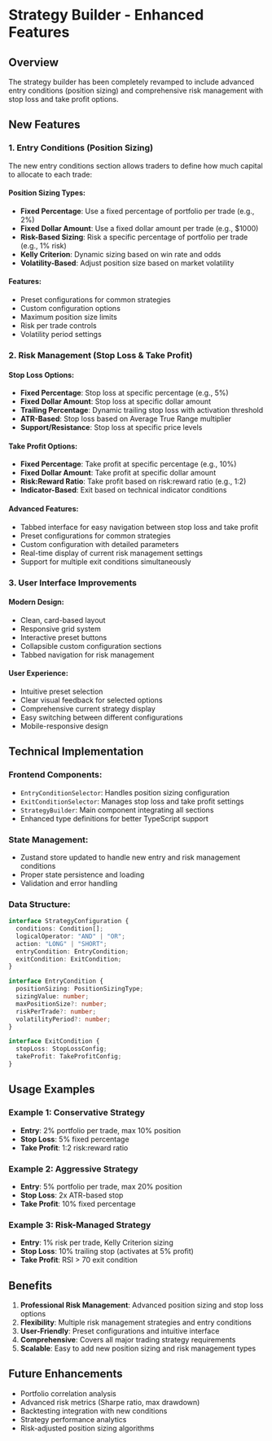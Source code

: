 # Strategy Builder - Enhanced Features

## Overview

The strategy builder has been completely revamped to include advanced entry conditions (position sizing) and comprehensive risk management with stop loss and take profit options.

## New Features

### 1. Entry Conditions (Position Sizing)

The new entry conditions section allows traders to define how much capital to allocate to each trade:

#### Position Sizing Types:

- **Fixed Percentage**: Use a fixed percentage of portfolio per trade (e.g., 2%)
- **Fixed Dollar Amount**: Use a fixed dollar amount per trade (e.g., $1000)
- **Risk-Based Sizing**: Risk a specific percentage of portfolio per trade (e.g., 1% risk)
- **Kelly Criterion**: Dynamic sizing based on win rate and odds
- **Volatility-Based**: Adjust position size based on market volatility

#### Features:

- Preset configurations for common strategies
- Custom configuration options
- Maximum position size limits
- Risk per trade controls
- Volatility period settings

### 2. Risk Management (Stop Loss & Take Profit)

#### Stop Loss Options:

- **Fixed Percentage**: Stop loss at specific percentage (e.g., 5%)
- **Fixed Dollar Amount**: Stop loss at specific dollar amount
- **Trailing Percentage**: Dynamic trailing stop loss with activation threshold
- **ATR-Based**: Stop loss based on Average True Range multiplier
- **Support/Resistance**: Stop loss at specific price levels

#### Take Profit Options:

- **Fixed Percentage**: Take profit at specific percentage (e.g., 10%)
- **Fixed Dollar Amount**: Take profit at specific dollar amount
- **Risk:Reward Ratio**: Take profit based on risk:reward ratio (e.g., 1:2)
- **Indicator-Based**: Exit based on technical indicator conditions

#### Advanced Features:

- Tabbed interface for easy navigation between stop loss and take profit
- Preset configurations for common strategies
- Custom configuration with detailed parameters
- Real-time display of current risk management settings
- Support for multiple exit conditions simultaneously

### 3. User Interface Improvements

#### Modern Design:

- Clean, card-based layout
- Responsive grid system
- Interactive preset buttons
- Collapsible custom configuration sections
- Tabbed navigation for risk management

#### User Experience:

- Intuitive preset selection
- Clear visual feedback for selected options
- Comprehensive current strategy display
- Easy switching between different configurations
- Mobile-responsive design

## Technical Implementation

### Frontend Components:

- `EntryConditionSelector`: Handles position sizing configuration
- `ExitConditionSelector`: Manages stop loss and take profit settings
- `StrategyBuilder`: Main component integrating all sections
- Enhanced type definitions for better TypeScript support

### State Management:

- Zustand store updated to handle new entry and risk management conditions
- Proper state persistence and loading
- Validation and error handling

### Data Structure:

```typescript
interface StrategyConfiguration {
  conditions: Condition[];
  logicalOperator: "AND" | "OR";
  action: "LONG" | "SHORT";
  entryCondition: EntryCondition;
  exitCondition: ExitCondition;
}

interface EntryCondition {
  positionSizing: PositionSizingType;
  sizingValue: number;
  maxPositionSize?: number;
  riskPerTrade?: number;
  volatilityPeriod?: number;
}

interface ExitCondition {
  stopLoss: StopLossConfig;
  takeProfit: TakeProfitConfig;
}
```

## Usage Examples

### Example 1: Conservative Strategy

- **Entry**: 2% portfolio per trade, max 10% position
- **Stop Loss**: 5% fixed percentage
- **Take Profit**: 1:2 risk:reward ratio

### Example 2: Aggressive Strategy

- **Entry**: 5% portfolio per trade, max 20% position
- **Stop Loss**: 2x ATR-based stop
- **Take Profit**: 10% fixed percentage

### Example 3: Risk-Managed Strategy

- **Entry**: 1% risk per trade, Kelly Criterion sizing
- **Stop Loss**: 10% trailing stop (activates at 5% profit)
- **Take Profit**: RSI > 70 exit condition

## Benefits

1. **Professional Risk Management**: Advanced position sizing and stop loss options
2. **Flexibility**: Multiple risk management strategies and entry conditions
3. **User-Friendly**: Preset configurations and intuitive interface
4. **Comprehensive**: Covers all major trading strategy requirements
5. **Scalable**: Easy to add new position sizing and risk management types

## Future Enhancements

- Portfolio correlation analysis
- Advanced risk metrics (Sharpe ratio, max drawdown)
- Backtesting integration with new conditions
- Strategy performance analytics
- Risk-adjusted position sizing algorithms
